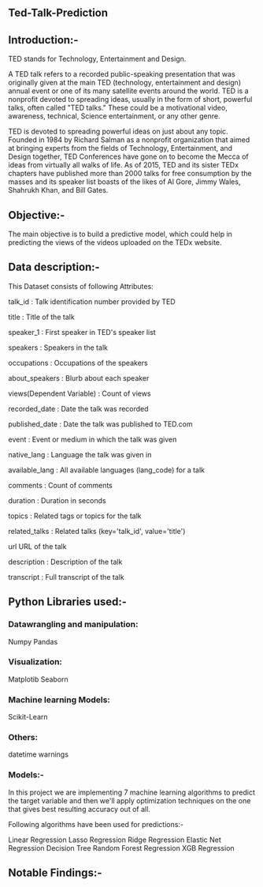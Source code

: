 ## Ted-Talk-Prediction

## Introduction:-
TED stands for Technology, Entertainment and Design.

A TED talk refers to a recorded public-speaking presentation that was originally given at the main TED (technology, entertainment and design) annual event or one of its many satellite events around the world. TED is a nonprofit devoted to spreading ideas, usually in the form of short, powerful talks, often called "TED talks." These could be a motivational video, awareness, technical, Science entertainment, or any other genre.

TED is devoted to spreading powerful ideas on just about any topic. Founded in 1984 by Richard Salman as a nonprofit organization that aimed at bringing experts from the fields of Technology, Entertainment, and Design together, TED Conferences have gone on to become the Mecca of ideas from virtually all walks of life. As of 2015, TED and its sister TEDx chapters have published more than 2000 talks for free consumption by the masses and its speaker list boasts of the likes of Al Gore, Jimmy Wales, Shahrukh Khan, and Bill Gates.

## Objective:-
The main objective is to build a predictive model, which could help in predicting the views of the videos uploaded on the TEDx website.

## Data description:-
This Dataset consists of following Attributes:

talk_id : Talk identification number provided by TED

title : Title of the talk

speaker_1 : First speaker in TED's speaker list

speakers : Speakers in the talk

occupations : Occupations of the speakers

about_speakers : Blurb about each speaker

views(Dependent Variable) : Count of views

recorded_date : Date the talk was recorded

published_date : Date the talk was published to TED.com

event : Event or medium in which the talk was given

native_lang : Language the talk was given in

available_lang : All available languages (lang_code) for a talk

comments : Count of comments

duration : Duration in seconds

topics : Related tags or topics for the talk

related_talks : Related talks (key='talk_id', value='title')

url URL of the talk

description : Description of the talk

transcript : Full transcript of the talk

## Python Libraries used:-

### Datawrangling and manipulation:

Numpy
Pandas

### Visualization:

Matplotib
Seaborn

### Machine learning Models:

Scikit-Learn

### Others:

datetime
warnings

### Models:-
In this project we are implementing 7 machine learning algorithms to predict the target variable and then we'll apply optimization techniques on the one that gives best resulting accuracy out of all.

Following algorithms have been used for predictions:-

Linear Regression
Lasso Regression
Ridge Regression
Elastic Net Regression
Decision Tree
Random Forest Regression
XGB Regression
## Notable Findings:-
